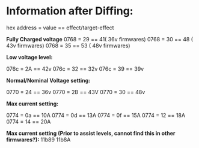 # Information after Diffing:

hex address = value == effect/target-effect

**Fully Charged voltage**
0768 = 29 == 41( 36v firmwares)
0768 = 30 == 48 ( 43v firmwares)
0768 = 35 == 53 ( 48v firmwares)


**Low voltage level:**

076c = 2A  == 42v
076c = 32 == 32v
076c = 39  == 39v

**Normal/Nominal Voltage setting:**

0770 = 24 == 36v
0770 = 2B == 43V
0770 = 30 == 48v


**Max current setting:**

0774 = 0a == 10A
0774 = 0d == 13A
0774 = 0f == 15A
0774 = 12 == 18A
0774 = 14 == 20A

**Max current setting (Prior to assist levels, cannot find this in other firmwares?):**
11b89
11b8A